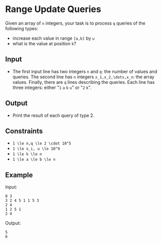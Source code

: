 # Range Update Queries 

Given an array of ```n``` integers, your task is to process ```q``` queries of the following types:

- increase each value in range ```[a,b]``` by ```u```
- what is the value at position ```k```?

## Input
- The first input line has two integers ```n``` and ```q```: the number of values and queries.
The second line has ```n``` integers ```x_1,x_2,\dots,x_n```: the array values.
Finally, there are ```q``` lines describing the queries. Each line has three integers: either "```1``` ```a``` ```b``` ```u```" or "```2``` ```k```".
## Output
- Print the result of each query of type 2.
## Constraints

- ```1 \le n,q \le 2 \cdot 10^5```
- ```1 \le x_i, u \le 10^9```
- ```1 \le k \le n```
- ```1 \le a \le b \le n```

## Example
Input:
```
8 3
3 2 4 5 1 1 5 3
2 4
1 2 5 1
2 4
```

Output:
```
5
6
```
